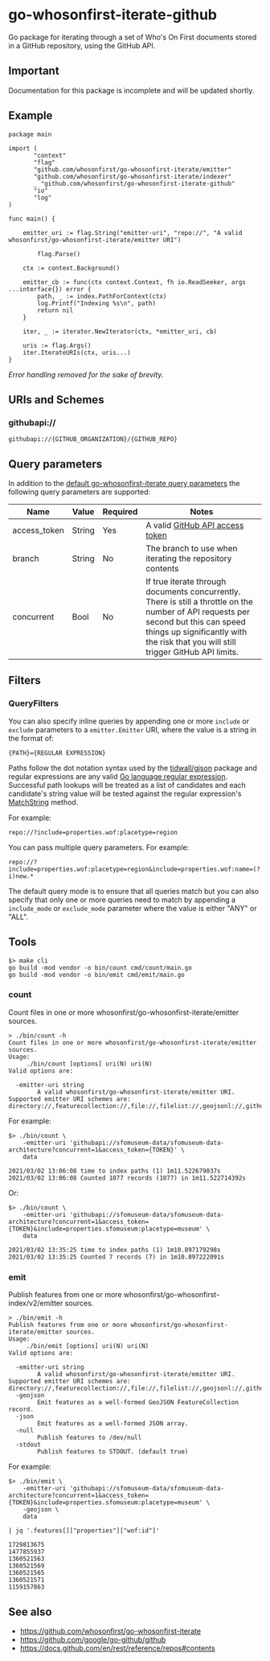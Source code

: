 # go-whosonfirst-iterate-github

Go package for iterating through a set of Who's On First documents stored in a GitHub repository, using the GitHub API.

## Important

Documentation for this package is incomplete and will be updated shortly.

## Example

```
package main

import (
       "context"
       "flag"
       "github.com/whosonfirst/go-whosonfirst-iterate/emitter"       
       "github.com/whosonfirst/go-whosonfirst-iterate/indexer"
       _ "github.com/whosonfirst/go-whosonfirst-iterate-github"                            
       "io"
       "log"
)

func main() {

	emitter_uri := flag.String("emitter-uri", "repo://", "A valid whosonfirst/go-whosonfirst-iterate/emitter URI")
	
     	flag.Parse()

	ctx := context.Background()

	emitter_cb := func(ctx context.Context, fh io.ReadSeeker, args ...interface{}) error {
		path, _ := index.PathForContext(ctx)
		log.Printf("Indexing %s\n", path)
		return nil
	}

	iter, _ := iterator.NewIterator(ctx, *emitter_uri, cb)

	uris := flag.Args()
	iter.IterateURIs(ctx, uris...)
}
```

_Error handling removed for the sake of brevity._


## URIs and Schemes 

### githubapi://

```
githubapi://{GITHUB_ORGANIZATION}/{GITHUB_REPO}
```

## Query parameters

In addition to the [default go-whosonfirst-iterate query parameters](https://github.com/whosonfirst/go-whosonfirst-iterate#query-parameters) the following query parameters are supported:

| Name | Value | Required | Notes
| --- | --- | --- | --- |
| access_token | String | Yes | A valid [GitHub API access token](https://docs.github.com/en/rest/overview/other-authentication-methods) |
| branch | String | No | The branch to use when iterating the repository contents |
| concurrent | Bool | No | If true iterate through documents concurrently. There is still a throttle on the number of API requests per second but this can speed things up significantly with the risk that you will still trigger GitHub API limits. |

## Filters

### QueryFilters

You can also specify inline queries by appending one or more `include` or `exclude` parameters to a `emitter.Emitter` URI, where the value is a string in the format of:

```
{PATH}={REGULAR EXPRESSION}
```

Paths follow the dot notation syntax used by the [tidwall/gjson](https://github.com/tidwall/gjson) package and regular expressions are any valid [Go language regular expression](https://golang.org/pkg/regexp/). Successful path lookups will be treated as a list of candidates and each candidate's string value will be tested against the regular expression's [MatchString](https://golang.org/pkg/regexp/#Regexp.MatchString) method.

For example:

```
repo://?include=properties.wof:placetype=region
```

You can pass multiple query parameters. For example:

```
repo://?include=properties.wof:placetype=region&include=properties.wof:name=(?i)new.*
```

The default query mode is to ensure that all queries match but you can also specify that only one or more queries need to match by appending a `include_mode` or `exclude_mode` parameter where the value is either "ANY" or "ALL".

## Tools

```
$> make cli
go build -mod vendor -o bin/count cmd/count/main.go
go build -mod vendor -o bin/emit cmd/emit/main.go
```

### count

Count files in one or more whosonfirst/go-whosonfirst-iterate/emitter sources.

```
> ./bin/count -h
Count files in one or more whosonfirst/go-whosonfirst-iterate/emitter sources.
Usage:
	 ./bin/count [options] uri(N) uri(N)
Valid options are:

  -emitter-uri string
        A valid whosonfirst/go-whosonfirst-iterate/emitter URI. Supported emitter URI schemes are: directory://,featurecollection://,file://,filelist://,geojsonl://,githubapi://,repo://

```

For example:

```
$> ./bin/count \
	-emitter-uri 'githubapi://sfomuseum-data/sfomuseum-data-architecture?concurrent=1&access_token={TOKEN}' \
	data

2021/03/02 13:06:08 time to index paths (1) 1m11.522679037s
2021/03/02 13:06:08 Counted 1077 records (1077) in 1m11.522714392s
```

Or:

```
$> ./bin/count \
	-emitter-uri 'githubapi://sfomuseum-data/sfomuseum-data-architecture?concurrent=1&access_token={TOKEN}&include=properties.sfomuseum:placetype=museum' \
	data

2021/03/02 13:35:25 time to index paths (1) 1m10.897179298s
2021/03/02 13:35:25 Counted 7 records (7) in 1m10.897222091s
```

### emit

Publish features from one or more whosonfirst/go-whosonfirst-index/v2/emitter sources.

```
> ./bin/emit -h
Publish features from one or more whosonfirst/go-whosonfirst-iterate/emitter sources.
Usage:
	 ./bin/emit [options] uri(N) uri(N)
Valid options are:

  -emitter-uri string
        A valid whosonfirst/go-whosonfirst-iterate/emitter URI. Supported emitter URI schemes are: directory://,featurecollection://,file://,filelist://,geojsonl://,githubapi://,repo://
  -geojson
    	Emit features as a well-formed GeoJSON FeatureCollection record.
  -json
    	Emit features as a well-formed JSON array.
  -null
    	Publish features to /dev/null
  -stdout
    	Publish features to STDOUT. (default true)
```

For example:

```
$> ./bin/emit \
	-emitter-uri 'githubapi://sfomuseum-data/sfomuseum-data-architecture?concurrent=1&access_token={TOKEN}&include=properties.sfomuseum:placetype=museum' \
	-geojson \	
	data

| jq '.features[]["properties"]["wof:id"]'

1729813675
1477855937
1360521563
1360521569
1360521565
1360521571
1159157863
```

## See also

* https://github.com/whosonfirst/go-whosonfirst-iterate
* https://github.com/google/go-github/github
* https://docs.github.com/en/rest/reference/repos#contents